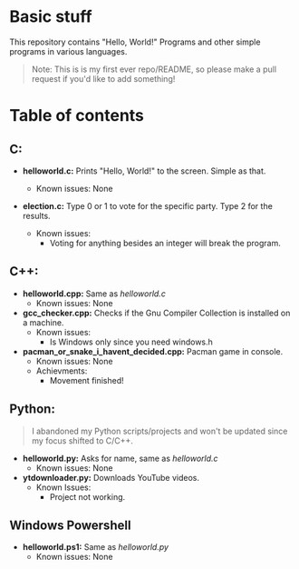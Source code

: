 # Basic stuff
This repository contains "Hello, World!" Programs and other simple programs in various languages.

> Note: This is is my first ever repo/README, so please make a pull request if you'd like to add something!

# Table of contents
## C:
* **helloworld.c:** Prints "Hello, World!" to the screen. Simple as that.
    * Known issues: None

* **election.c:** Type 0 or 1 to vote for the specific party. Type 2 for the results.
    * Known issues:
        * Voting for anything besides an integer will break the program.
## C++:
* **helloworld.cpp:** Same as *helloworld.c*
    * Known issues: None
* **gcc_checker.cpp:** Checks if the Gnu Compiler Collection is installed on a machine.
    * Known issues:
        * Is Windows only since you need windows.h
* **pacman_or_snake_i_havent_decided.cpp:** Pacman game in console.
    * Known issues: None
    * Achievments:
      * Movement finished!


## Python:
> I abandoned my Python scripts/projects and won't be updated since my focus shifted to C/C++.
* **helloworld.py:** Asks for name, same as *helloworld.c*
    * Known issues: None
* **ytdownloader.py:** Downloads YouTube videos.
    * Known Issues:
        * Project not working.
    

## Windows Powershell
* **helloworld.ps1:** Same as *helloworld.py*
    * Known issues: None
